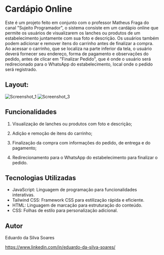 # Cardápio Online

Este é um projeto feito em conjunto com o professor Matheus Fraga do canal "Sujeito Programador", o sistema consiste em um cardápio online que permite os usuários de visualizarem os lanches ou produtos de um estabelecimento juntamente com sua foto e descrição. Os usuários também podem adicionar e remover itens do carrinho antes de finalizar a compra. Ao acessar o carrinho, que se localiza na parte inferior da tela, o usuário deverá fornecer seu endereço, forma de pagamento e observações do pedido, antes de  clicar em "Finalizar Pedido", que é onde o usuário será redirecionado para o WhatsApp do estabelecimento, local onde o pedido será registrado.

## Layout:
![Screenshot_1](https://github.com/eduardossoares/menu/assets/128731192/b24771da-6f75-45ef-b951-2e79fdfbb20c)
![Screenshot_3](https://github.com/eduardossoares/menu/assets/128731192/388cb6a1-dcd6-40fe-8858-78d3a095ce9f)

## Funcionalidades

1. Visualização de lanches ou produtos com foto e descrição;

2. Adição e remoção de itens do carrinho;

3. Finalização da compra com informações do pedido, de entrega e do pagamento;

4. Redirecionamento para o WhatsApp do estabelecimento para finalizar o pedido.

## Tecnologias Utilizadas

- JavaScript: Linguagem de programação para funcionalidades interativas.
- Tailwind CSS: Framework CSS para estilização rápida e eficiente.
- HTML: Linguagem de marcação para estruturação do conteúdo.
- CSS: Folhas de estilo para personalização adicional.

## Autor

Eduardo da Silva Soares

https://www.linkedin.com/in/eduardo-da-silva-soares/
